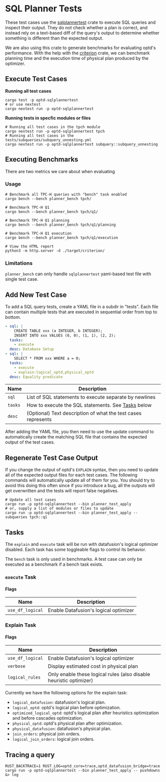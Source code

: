 # SQL Planner Tests

These test cases use the [sqlplannertest](https://crates.io/crates/sqlplannertest) crate to execute SQL queries and inspect their output.
They do not check whether a plan is correct, and instead rely on a text-based diff of the query's output to determine whether something is different than the expected output.

We are also using this crate to generate benchmarks for evaluating optd's performance. With the help with the [criterion](https://crates.io/crates/criterion) crate, we can benchmark planning time and the execution time of physical plan produced by the optimizer.

## Execute Test Cases

**Running all test cases**

```shell
cargo test -p optd-sqlplannertest
# or use nextest
cargo nextest run -p optd-sqlplannertest
```

**Running tests in specfic modules or files**

```shell
# Running all test cases in the tpch module
cargo nextest run -p optd-sqlplannertest tpch
# Running all test cases in the tests/subqueries/subquery_unnesting.yml
cargo nextest run -p optd-sqlplannertest subquery::subquery_unnesting
```

## Executing Benchmarks

There are two metrics we care about when evaluating 

### Usage

```shell
# Benchmark all TPC-H queries with "bench" task enabled
cargo bench --bench planner_bench tpch/

# Benchmark TPC-H Q1
cargo bench --bench planner_bench tpch/q1/

# Benchmark TPC-H Q1 planning
cargo bench --bench planner_bench tpch/q1/planning

# Benchmark TPC-H Q1 execution
cargo bench --bench planner_bench tpch/q1/execution

# View the HTML report
python3 -m http.server -d ./target/criterion/
```

### Limitations

`planner_bench` can only handle `sqlplannertest` yaml-based test file with single test case.


## Add New Test Case

To add a SQL query tests, create a YAML file in a subdir in "tests".
Each file can contain multiple tests that are executed in sequential order from top to bottom.

```yaml
- sql: |
    CREATE TABLE xxx (a INTEGER, b INTEGER);
    INSERT INTO xxx VALUES (0, 0), (1, 1), (2, 2);
  tasks:
    - execute
  desc: Database Setup
- sql: |
    SELECT * FROM xxx WHERE a = 0;
  tasks:
    - execute
    - explain:logical_optd,physical_optd
  desc: Equality predicate
```
| Name    | Description                                                   |
| ------- | ------------------------------------------------------------- |
| `sql`   | List of SQL statements to execute separate by newlines        |
| `tasks` | How to execute the SQL statements. See [Tasks](#tasks) below  |
| `desc`  | (Optional) Text description of what the test cases represents |

After adding the YAML file, you then need to use the update command to automatically create the matching SQL file that contains the expected output of the test cases.

## Regenerate Test Case Output

If you change the output of optd's `EXPLAIN` syntax, then you need to update all of the expected output files for each test cases.
The following commands will automatically update all of them for you. You should try to avoid this doing this often since if you introduce a bug, all the outputs will get overwritten and the tests will report false negatives.

```shell
# Update all test cases
cargo run -p optd-sqlplannertest --bin planner_test_apply
# or, supply a list of modules or files to update
cargo run -p optd-sqlplannertest --bin planner_test_apply -- subqueries tpch::q1
```

## Tasks

The `explain` and `execute` task will be run with datafusion's logical optimizer disabled. Each task has some toggleable flags to control its behavior.

The `bench` task is only used in benchmarks. A test case can only be executed as a benchmark if a bench task exists.

### `execute` Task

#### Flags

| Name             | Description                           |
| ---------------- | ------------------------------------- |
| `use_df_logical` | Enable Datafusion's logical optimizer |

### Explain Task

#### Flags

| Name             | Description                                                        |
| ---------------- | ------------------------------------------------------------------ |
| `use_df_logical` | Enable Datafusion's logical optimizer                              |
| `verbose`        | Display estimated cost in physical plan                            |
| `logical_rules`  | Only enable these logical rules (also disable heuristic optimizer) |

Currently we have the following options for the explain task:

- `logical_datafusion`: datafusion's logical plan.
- `logical_optd`: optd's logical plan before optimization.
- `optimized_logical_optd`: optd's logical plan after heuristics optimization and before cascades optimization.
- `physical_optd`: optd's physical plan after optimization.
- `physical_datafusion`: datafusion's physical plan.
- `join_orders`: physical join orders.
- `logical_join_orders`: logical join orders.

## Tracing a query

```
RUST_BACKTRACE=1 RUST_LOG=optd_core=trace,optd_datafusion_bridge=trace cargo run -p optd-sqlplannertest --bin planner_test_apply -- pushdowns &> log
```

